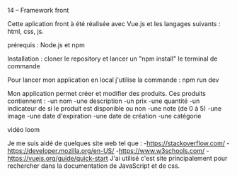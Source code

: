 14 – Framework front

Cette aplication front à été réalisée avec Vue.js et les langages suivants : html, css, js.

prérequis : Node.js et npm

Installation : cloner le repository et lancer un "npm install" le terminal de commande

Pour lancer mon application en local j'utilise la commande :
npm run dev

Mon application permet créer et modifier des produits. Ces produits contiennent : 
    -un nom
    -une description
    -un prix
    -une quantité
    -un indicateur de si le produit est disponible ou non
    -une note (de 0 à 5)
    -une image
    -une date d'expiration
    -une date de création
    -une catégorie

vidéo loom

Je me suis aidé de quelques site web tel que :
    -https://stackoverflow.com/
    -https://developer.mozilla.org/en-US/
    -https://www.w3schools.com/
    -https://vuejs.org/guide/quick-start
J'ai utilisé c'est site principalement pour rechercher dans la documentation de JavaScript et de css.